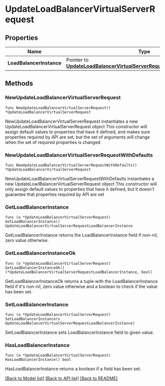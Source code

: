 # UpdateLoadBalancerVirtualServerRequest

## Properties

Name | Type | Description | Notes
------------ | ------------- | ------------- | -------------
**LoadBalancerInstance** | Pointer to [**UpdateLoadBalancerVirtualServerRequestLoadBalancerInstance**](UpdateLoadBalancerVirtualServerRequestLoadBalancerInstance.md) |  | [optional] 

## Methods

### NewUpdateLoadBalancerVirtualServerRequest

`func NewUpdateLoadBalancerVirtualServerRequest() *UpdateLoadBalancerVirtualServerRequest`

NewUpdateLoadBalancerVirtualServerRequest instantiates a new UpdateLoadBalancerVirtualServerRequest object
This constructor will assign default values to properties that have it defined,
and makes sure properties required by API are set, but the set of arguments
will change when the set of required properties is changed

### NewUpdateLoadBalancerVirtualServerRequestWithDefaults

`func NewUpdateLoadBalancerVirtualServerRequestWithDefaults() *UpdateLoadBalancerVirtualServerRequest`

NewUpdateLoadBalancerVirtualServerRequestWithDefaults instantiates a new UpdateLoadBalancerVirtualServerRequest object
This constructor will only assign default values to properties that have it defined,
but it doesn't guarantee that properties required by API are set

### GetLoadBalancerInstance

`func (o *UpdateLoadBalancerVirtualServerRequest) GetLoadBalancerInstance() UpdateLoadBalancerVirtualServerRequestLoadBalancerInstance`

GetLoadBalancerInstance returns the LoadBalancerInstance field if non-nil, zero value otherwise.

### GetLoadBalancerInstanceOk

`func (o *UpdateLoadBalancerVirtualServerRequest) GetLoadBalancerInstanceOk() (*UpdateLoadBalancerVirtualServerRequestLoadBalancerInstance, bool)`

GetLoadBalancerInstanceOk returns a tuple with the LoadBalancerInstance field if it's non-nil, zero value otherwise
and a boolean to check if the value has been set.

### SetLoadBalancerInstance

`func (o *UpdateLoadBalancerVirtualServerRequest) SetLoadBalancerInstance(v UpdateLoadBalancerVirtualServerRequestLoadBalancerInstance)`

SetLoadBalancerInstance sets LoadBalancerInstance field to given value.

### HasLoadBalancerInstance

`func (o *UpdateLoadBalancerVirtualServerRequest) HasLoadBalancerInstance() bool`

HasLoadBalancerInstance returns a boolean if a field has been set.


[[Back to Model list]](../README.md#documentation-for-models) [[Back to API list]](../README.md#documentation-for-api-endpoints) [[Back to README]](../README.md)


